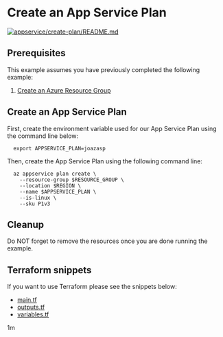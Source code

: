 
# Create an App Service Plan

[![appservice/create-plan/README.md](https://github.com/Azure-Samples/java-on-azure-examples/actions/workflows/appservice_create-plan_README_md.yml/badge.svg)](https://github.com/Azure-Samples/java-on-azure-examples/actions/workflows/appservice_create-plan_README_md.yml)

## Prerequisites

<!-- workflow.run()

  if [[ -z $REGION ]]; then
    export REGION=westus
  fi

  -->
<!-- workflow.cron(0 0 * * 4) -->
<!-- workflow.include(../../group/create/README.md) -->

This example assumes you have previously completed the following example:

1. [Create an Azure Resource Group](../../group/create/README.md)

## Create an App Service Plan

First, create the environment variable used for our App Service Plan
using the command line below:

<!-- workflow.skip() -->
```shell
  export APPSERVICE_PLAN=joazasp
```

<!-- workflow.run() 

  if [[ -z $APPSERVICE_PLAN ]]; then
    export APPSERVICE_PLAN=joazasp-$RANDOM
  fi

-->

Then, create the App Service Plan using the following command line:

```shell
  az appservice plan create \
    --resource-group $RESOURCE_GROUP \
    --location $REGION \
    --name $APPSERVICE_PLAN \
    --is-linux \
    --sku P1v3
```

<!-- workflow.directOnly() 

  export RESULT=$(az appservice plan show --resource-group $RESOURCE_GROUP --name $APPSERVICE_PLAN --query properties.provisioningState --output tsv)
  az group delete --name $RESOURCE_GROUP --yes || true
  if [[ "$RESULT" != Succeeded ]]; then
    exit 1
  fi

  -->

## Cleanup

Do NOT forget to remove the resources once you are done running the example.

## Terraform snippets

If you want to use Terraform please see the snippets below:

* [main.tf](main.tf)
* [outputs.tf](outputs.tf)
* [variables.tf](variables.tf)

1m
